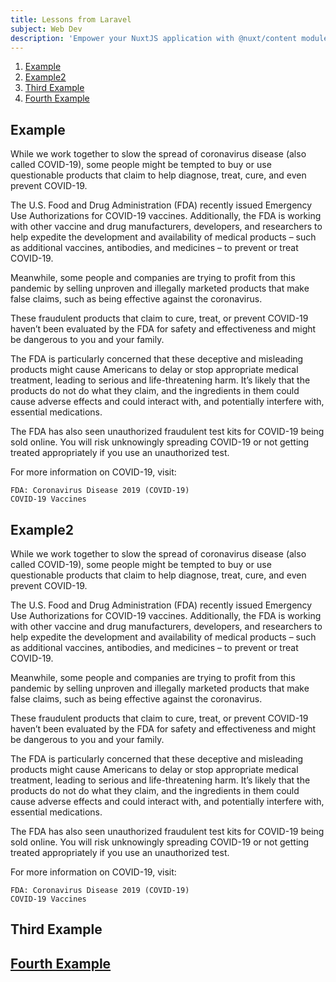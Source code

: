 ```yaml
---
title: Lessons from Laravel
subject: Web Dev
description: 'Empower your NuxtJS application with @nuxt/content module: write in a content/ directory and fetch your Markdown, JSON, YAML and CSV files through a MongoDB like API, acting as a Git-based Headless CMS.'
---
```


1. [Example](#example)
2. [Example2](#example2)
3. [Third Example](#third-example)
4. [Fourth Example](#fourth-examplehttpwwwfourthexamplecom)

## Example

While we work together to slow the spread of coronavirus disease (also called COVID-19), some people might be tempted to buy or use questionable products that claim to help diagnose, treat, cure, and even prevent COVID-19.

The U.S. Food and Drug Administration (FDA) recently issued Emergency Use Authorizations for COVID-19 vaccines. Additionally, the FDA is working with other vaccine and drug manufacturers, developers, and researchers to help expedite the development and availability of medical products – such as additional vaccines, antibodies, and medicines – to prevent or treat COVID-19.

Meanwhile, some people and companies are trying to profit from this pandemic by selling unproven and illegally marketed products that make false claims, such as being effective against the coronavirus.

These fraudulent products that claim to cure, treat, or prevent COVID-19 haven’t been evaluated by the FDA for safety and effectiveness and might be dangerous to you and your family.

The FDA is particularly concerned that these deceptive and misleading products might cause Americans to delay or stop appropriate medical treatment, leading to serious and life-threatening harm. It’s likely that the products do not do what they claim, and the ingredients in them could cause adverse effects and could interact with, and potentially interfere with, essential medications.

The FDA has also seen unauthorized fraudulent test kits for COVID-19 being sold online. You will risk unknowingly spreading COVID-19 or not getting treated appropriately if you use an unauthorized test.

For more information on COVID-19, visit:

    FDA: Coronavirus Disease 2019 (COVID-19)
    COVID-19 Vaccines

## Example2

While we work together to slow the spread of coronavirus disease (also called COVID-19), some people might be tempted to buy or use questionable products that claim to help diagnose, treat, cure, and even prevent COVID-19.

The U.S. Food and Drug Administration (FDA) recently issued Emergency Use Authorizations for COVID-19 vaccines. Additionally, the FDA is working with other vaccine and drug manufacturers, developers, and researchers to help expedite the development and availability of medical products – such as additional vaccines, antibodies, and medicines – to prevent or treat COVID-19.

Meanwhile, some people and companies are trying to profit from this pandemic by selling unproven and illegally marketed products that make false claims, such as being effective against the coronavirus.

These fraudulent products that claim to cure, treat, or prevent COVID-19 haven’t been evaluated by the FDA for safety and effectiveness and might be dangerous to you and your family.

The FDA is particularly concerned that these deceptive and misleading products might cause Americans to delay or stop appropriate medical treatment, leading to serious and life-threatening harm. It’s likely that the products do not do what they claim, and the ingredients in them could cause adverse effects and could interact with, and potentially interfere with, essential medications.

The FDA has also seen unauthorized fraudulent test kits for COVID-19 being sold online. You will risk unknowingly spreading COVID-19 or not getting treated appropriately if you use an unauthorized test.

For more information on COVID-19, visit:

    FDA: Coronavirus Disease 2019 (COVID-19)
    COVID-19 Vaccines

## Third Example

## [Fourth Example](http://www.fourthexample.com)
